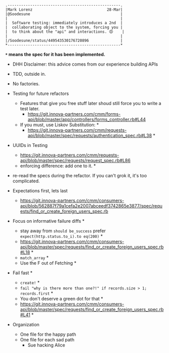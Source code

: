 ```
.--------------------------------------------------.
|Mark Lorenz                                 28-Mar|
|@Soodesune                                        |
|                                                  |
|  Software testing: immediately introduces a 2nd  |
|  collaborating object to the system, forcing you |
|  to think about the "api" and interactions. 😍    |
|                                                  |
|/Soodesune/status/449543530176720896              |
*--------------------------------------------------*
```

**`*` means the spec for it has been implemented.**

- DHH Disclaimer:  this advice comes from our experience building APIs
- TDD, outside in.
- No factories.

- Testing for future refactors
  - Features that give you free stuff later shoud still force you to write a test later.
    - https://git.innova-partners.com/cmm/forms-api/blob/master/app/controllers/forms_controller.rb#L44
  - If you must, use Liskov Substitution: *
    - https://git.innova-partners.com/cmm/requests-api/blob/master/spec/requests/authentication_spec.rb#L38 *

- UUIDs in Testing
  - https://git.innova-partners.com/cmm/requests-api/blob/master/spec/requests/request_spec.rb#L86
  - enforcing difference: add one to it. *

- re-read the specs during the refactor.  If you can't grok it, it's too complicated.
- Expectations first, lets last
  - https://git.innova-partners.com/cmm/consumers-api/blob/562887f79a1cefa2e2007abceedf3742865e3877/spec/requests/find_or_create_foreign_users_spec.rb

- Focus on informative failure diffs *
  - stay away from `should be_success` prefer `expect(http.status.to_i).to eq(200)` *
  - https://git.innova-partners.com/cmm/consumers-api/blob/master/spec/requests/find_or_create_foreign_users_spec.rb#L18 *
  - `match_array` *
  - Use the F out of Fetching *

- Fail fast *
  - `create!` *
  - `fail "why is there more than one?!" if records.size > 1; records.first` *
  - You don't deserve a green dot for that *
  - https://git.innova-partners.com/cmm/consumers-api/blob/master/spec/requests/find_or_create_foreign_users_spec.rb#L41 *

- Organization
  - One file for the happy path
  - One file for each sad path
    - Sue hacking Alice
